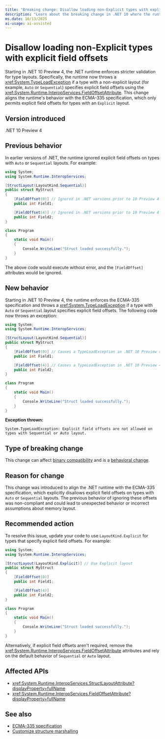 ```yaml
---
title: "Breaking change: Disallow loading non-Explicit types with explicit field offsets"
description: "Learn about the breaking change in .NET 10 where the runtime enforces stricter validation for type layouts and throws TypeLoadException if non-explicit layout types specify explicit field offsets."
ms.date: 10/13/2025
ai-usage: ai-assisted
---
```


# Disallow loading non-Explicit types with explicit field offsets

Starting in .NET 10 Preview 4, the .NET runtime enforces stricter validation for type layouts. Specifically, the runtime now throws a <xref:System.TypeLoadException> if a type with a non-explicit layout (for example, `Auto` or `Sequential`) specifies explicit field offsets using the <xref:System.Runtime.InteropServices.FieldOffsetAttribute>. This change aligns the runtime's behavior with the ECMA-335 specification, which only permits explicit field offsets for types with an `Explicit` layout.

## Version introduced

.NET 10 Preview 4

## Previous behavior

In earlier versions of .NET, the runtime ignored explicit field offsets on types with `Auto` or `Sequential` layouts. For example:

```csharp
using System;
using System.Runtime.InteropServices;

[StructLayout(LayoutKind.Sequential)]
public struct MyStruct
{
    [FieldOffset(0)] // Ignored in .NET versions prior to 10 Preview 4
    public int Field1;

    [FieldOffset(4)] // Ignored in .NET versions prior to 10 Preview 4
    public int Field2;
}

class Program
{
    static void Main()
    {
        Console.WriteLine("Struct loaded successfully.");
    }
}
```

The above code would execute without error, and the `[FieldOffset]` attributes would be ignored.

## New behavior

Starting in .NET 10 Preview 4, the runtime enforces the ECMA-335 specification and throws a <xref:System.TypeLoadException> if a type with `Auto` or `Sequential` layout specifies explicit field offsets. The following code now throws an exception:

```csharp
using System;
using System.Runtime.InteropServices;

[StructLayout(LayoutKind.Sequential)]
public struct MyStruct
{
    [FieldOffset(0)] // Causes a TypeLoadException in .NET 10 Preview 4 and later
    public int Field1;

    [FieldOffset(4)] // Causes a TypeLoadException in .NET 10 Preview 4 and later
    public int Field2;
}

class Program
{
    static void Main()
    {
        Console.WriteLine("Struct loaded successfully.");
    }
}
```

**Exception thrown:**

```output
System.TypeLoadException: Explicit field offsets are not allowed on types with Sequential or Auto layout.
```

## Type of breaking change

This change can affect [binary compatibility](../../categories.md#binary-compatibility) and is a [behavioral change](../../categories.md#behavioral-change).

## Reason for change

This change was introduced to align the .NET runtime with the ECMA-335 specification, which explicitly disallows explicit field offsets on types with `Auto` or `Sequential` layouts. The previous behavior of ignoring these offsets was non-compliant and could lead to unexpected behavior or incorrect assumptions about memory layout.

## Recommended action

To resolve this issue, update your code to use `LayoutKind.Explicit` for types that specify explicit field offsets. For example:

```csharp
using System;
using System.Runtime.InteropServices;

[StructLayout(LayoutKind.Explicit)] // Use Explicit layout
public struct MyStruct
{
    [FieldOffset(0)]
    public int Field1;

    [FieldOffset(4)]
    public int Field2;
}

class Program
{
    static void Main()
    {
        Console.WriteLine("Struct loaded successfully.");
    }
}
```

Alternatively, if explicit field offsets aren't required, remove the <xref:System.Runtime.InteropServices.FieldOffsetAttribute> attributes and rely on the default behavior of `Sequential` or `Auto` layout.

## Affected APIs

- <xref:System.Runtime.InteropServices.StructLayoutAttribute?displayProperty=fullName>
- <xref:System.Runtime.InteropServices.FieldOffsetAttribute?displayProperty=fullName>

## See also

- [ECMA-335 specification](https://www.ecma-international.org/publications-and-standards/standards/ecma-335/)
- [Customize structure marshalling](../../../../standard/native-interop/customize-struct-marshalling.md)
